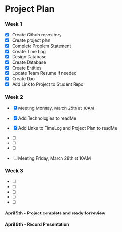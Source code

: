 # Project Plan

### Week 1

- [X] Create Github repository
- [X] Create project plan
- [X] Complete Problem Statement
- [X] Create Time Log
- [X] Design Database
- [X] Create Database
- [X] Create Entities
- [X] Update Team Resume if needed
- [X] Create Dao
- [X] Add Link to Project to Student Repo

### Week 2

- [X] Meeting Monday, March 25th at 10AM
- [X] Add Technologies to readMe 
- [X] Add Links to TimeLog and Project Plan to readMe 
- [ ] 
- [ ] 
- [ ] 
- [ ] Meeting Friday, March 28th at 10AM


### Week 3

- [ ] 
- [ ] 
- [ ] 
- [ ] 
- [ ] 

#### April 5th - Project complete and ready for review 
#### April 9th - Record Presentation